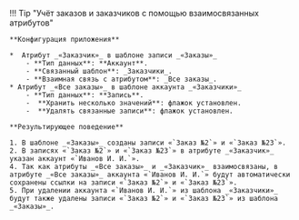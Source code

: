 !!! Tip "Учёт заказов и заказчиков с помощью взаимосвязанных атрибутов"

    **Конфигурация приложения**

    *  Атрибут _«Заказчик»_ в шаблоне записи _«Заказы»_
        - **Тип данных**: **Аккаунт**.
        - **Связанный шаблон**: _Заказчики_.
        - **Взаимная связь с атрибутом**: _Все заказы_.
    * Атрибут _«Все заказы»_ в шаблоне аккаунта _«Заказчики»_
        - **Тип данных**: **Запись**.
        -  **Хранить несколько значений**: флажок установлен.
        -  **Удалять связанные записи**: флажок установлен.

    **Результирующее поведение**

    1. В шаблоне _«Заказы»_ созданы записи «`Заказ №2`» и «`Заказ №23`».
    2. В записях «`Заказ №2`» и «`Заказ №23`» в атрибуте _«Заказчик»_ указан аккаунт «`Иванов И. И.`».
    4. Так как атрибуты _«Все заказы»_ и _«Заказчик»_ взаимосвязаны, в атрибуте _«Все заказы»_ аккаунта «`Иванов И. И.`» будут автоматически сохранены ссылки на записи «`Заказ №2`» и «`Заказ №23`».
    5. При удалении аккаунта «`Иванов И. И.`» из шаблона _«Заказчики»_ будут также удалены записи «`Заказ №2`» и «`Заказ №23`» из шаблона _«Заказы»_.
